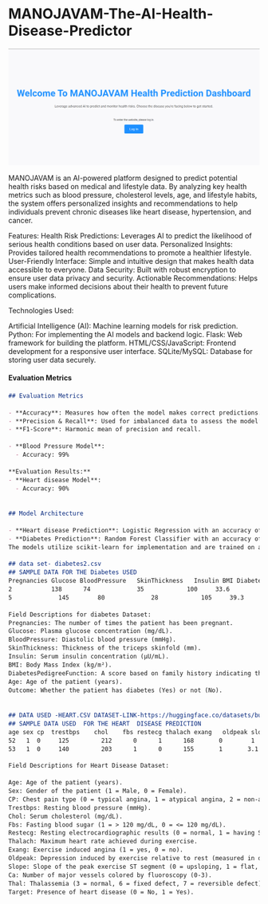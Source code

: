 # MANOJAVAM-The-AI-Health-Disease-Predictor
![IMG](https://github.com/onkar-2006/MANOJAVAM_the_health_predictor/blob/main/Screenshot%202024-11-18%20163556.png)



MANOJAVAM is an AI-powered platform designed to predict potential health risks based on medical and lifestyle data. By analyzing key health metrics such as blood pressure, cholesterol levels, age, and lifestyle habits, the system offers personalized insights and recommendations to help individuals prevent chronic diseases like heart disease, hypertension, and cancer.



Features:
Health Risk Predictions: Leverages AI to predict the likelihood of serious health conditions based on user data.
Personalized Insights: Provides tailored health recommendations to promote a healthier lifestyle.
User-Friendly Interface: Simple and intuitive design that makes health data accessible to everyone.
Data Security: Built with robust encryption to ensure user data privacy and security.
Actionable Recommendations: Helps users make informed decisions about their health to prevent future complications.



Technologies Used:

Artificial Intelligence (AI): Machine learning models for risk prediction.
Python: For implementing the AI models and backend logic.
Flask: Web framework for building the platform.
HTML/CSS/JavaScript: Frontend development for a responsive user interface.
SQLite/MySQL: Database for storing user data securely.


#### Evaluation Metrics  
```markdown
## Evaluation Metrics  

- **Accuracy**: Measures how often the model makes correct predictions.  
- **Precision & Recall**: Used for imbalanced data to assess the model’s robustness.  
- **F1-Score**: Harmonic mean of precision and recall.  

- **Blood Pressure Model**:  
  - Accuracy: 99%  

**Evaluation Results:**  
- **Heart disease Model**:  
  - Accuracy: 90%  
  

## Model Architecture  

- **Heart disease Prediction**: Logistic Regression with an accuracy of 98 HUGGING FACE LINK-https://huggingface.co/onkar2006/heart_disease_prediction_model/blob/main/heart-attack-prediction-351a75.ipynb%.  
- **Diabetes Prediction**: Random Forest Classifier with an accuracy of 99%.  
The models utilize scikit-learn for implementation and are trained on a dataset with over 5,000 samples.  

## data set- diabetes2.csv
## SAMPLE DATA FOR THE Diabetes USED
Pregnancies	Glucose	BloodPressure	SkinThickness	Insulin	BMI	Diabetes PedigreeFunction	   Age	 Outcome
2         	138	     74	            35	          100 	  33.6	       0.127              25	 Yes
5	          145	     80	            28	          105	  39.3	         0.263	            35	  No

Field Descriptions for diabetes Dataset:
Pregnancies: The number of times the patient has been pregnant.
Glucose: Plasma glucose concentration (mg/dL).
BloodPressure: Diastolic blood pressure (mmHg).
SkinThickness: Thickness of the triceps skinfold (mm).
Insulin: Serum insulin concentration (μU/mL).
BMI: Body Mass Index (kg/m²).
DiabetesPedigreeFunction: A score based on family history indicating the likelihood of diabetes.
Age: Age of the patient (years).
Outcome: Whether the patient has diabetes (Yes) or not (No).


## DATA USED -HEART.CSV DATASET-LINK-https://huggingface.co/datasets/buio/heart-disease
## SAMPLE DATA USED  FOR THE HEART  DISEASE PREDICTION
age	sex	cp	trestbps	chol	fbs	restecg	thalach	exang	oldpeak	slope	ca	thal	target
52	 1	0	  125	      212	   0	  1	     168	   0	    1	      2	   2	 3	   0
53	 1	0	  140	      203	   1	  0	     155	   1	   3.1	    0	   0	 3	   0

Field Descriptions for Heart Disease Dataset:

Age: Age of the patient (years).
Sex: Gender of the patient (1 = Male, 0 = Female).
CP: Chest pain type (0 = typical angina, 1 = atypical angina, 2 = non-anginal pain, 3 = asymptomatic).
Trestbps: Resting blood pressure (mmHg).
Chol: Serum cholesterol (mg/dL).
Fbs: Fasting blood sugar (1 = > 120 mg/dL, 0 = <= 120 mg/dL).
Restecg: Resting electrocardiographic results (0 = normal, 1 = having ST-T wave abnormality, 2 = showing probable or definite left ventricular hypertrophy).
Thalach: Maximum heart rate achieved during exercise.
Exang: Exercise induced angina (1 = yes, 0 = no).
Oldpeak: Depression induced by exercise relative to rest (measured in depression units).
Slope: Slope of the peak exercise ST segment (0 = upsloping, 1 = flat, 2 = downsloping).
Ca: Number of major vessels colored by fluoroscopy (0-3).
Thal: Thalassemia (3 = normal, 6 = fixed defect, 7 = reversible defect).
Target: Presence of heart disease (0 = No, 1 = Yes).


